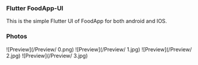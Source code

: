 ### Flutter FoodApp-UI

This is the simple Flutter UI of FoodApp for both android and IOS.

### Photos

![Preview](/Preview/ 0.png)
![Preview](/Preview/ 1.jpg)
![Preview](/Preview/ 2.jpg)
![Preview](/Preview/ 3.jpg)


